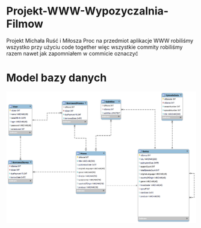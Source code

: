# Projekt-WWW-Wypozyczalnia-Filmow

Projekt Michała Ruść i Miłosza Proc na przedmiot aplikacje WWW
robiliśmy wszystko przy użyciu code together więc wszystkie commity robiliśmy razem nawet jak zapomniałem w commicie oznaczyć
# Model bazy danych
![Model](db_schema.png)
